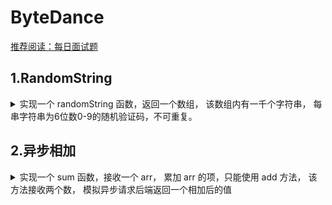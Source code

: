 
# ByteDance

[推荐阅读：每日面试题](https://github.com/Advanced-Frontend/Daily-Interview-Question/issues "每日面试问题")

## 1.RandomString

<details>

<summary>
实现一个 randomString 函数，返回一个数组，
该数组内有一千个字符串，
每串字符串为6位数0-9的随机验证码，不可重复。
</summary>


```javascript
const MAX_LENGTH = 1000

function randomString() {
  const resObj = {}
  let count = 0
  while(count < MAX_LENGTH) {
    const str = parseInt(Math.random() * 1000000, 10).toString().padStart(6, '0')
    if (!resObj[str]) {
      resObj[str] = true
      count++
    }
  }
  return Object.keys(resObj)
}
```

</details>

## 2.异步相加

<details>

<summary>
实现一个 sum 函数，接收一个 arr，
累加 arr 的项，只能使用 add 方法，
该方法接收两个数，
模拟异步请求后端返回一个相加后的值
</summary>

```javascript
function add(a, b) {
  return Promise.resolve(a + b)
}

// 从前往后依次累加
function sum(arr) {
  console.time('sum')
  const res = new Promise(resolve => {
    arr.reduce((p, n) => p.then(val => add(val, n)), Promise.resolve(0)).then(resolve)
  })
  console.timeEnd('sum')
  return res
}

/*
变种：如果后端设置了并发限制，
一次不能请求超过三个，怎么办？
*/

// 设置等待队列，queue。
// 当并发数达到3个时，其余请求进入队列进行保存。
// 每释放一个请求时，自动读取下一个请求。
// 当并发请求数量为0并且等待队列为空时，返回结果

```

</details>
